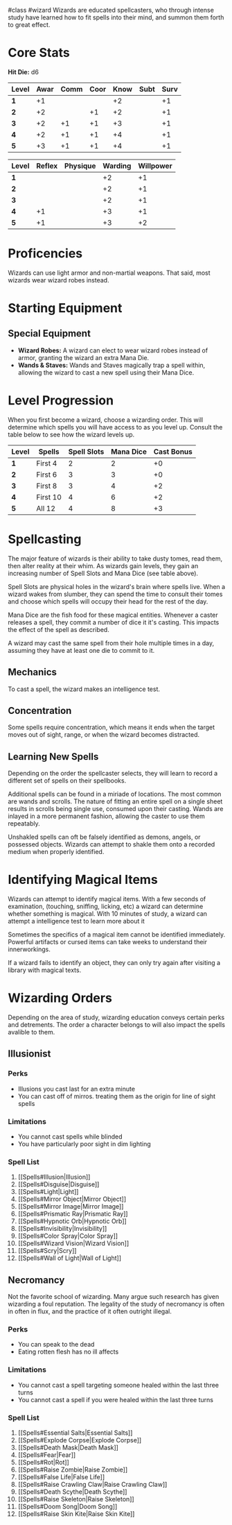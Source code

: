 #class #wizard
Wizards are educated spellcasters, who through intense study have learned how to fit spells into their mind, and summon them forth to great effect.
# Core Stats
**Hit Die:** d6

| **Level** | Awar | Comm | Coor | Know | Subt | Surv |
| --------- | ---- | ---- | ---- | ---- | ---- | ---- |
| **1**     | +1   |      |      | +2   |      | +1   |
| **2**     | +2   |      | +1   | +2   |      | +1   |
| **3**     | +2   | +1   | +1   | +3   |      | +1   |
| **4**     | +2   | +1   | +1   | +4   |      | +1   |
| **5**     | +3   | +1   | +1   | +4   |      | +1   |

| **Level** | Reflex | Physique | Warding | Willpower |
| --------- | ------ | -------- | ------- | --------- |
| **1**     |        |          | +2      | +1        |
| **2**     |        |          | +2      | +1        |
| **3**     |        |          | +2      | +1        |
| **4**     | +1     |          | +3      | +1        |
| **5**     | +1     |          | +3      | +2        |
# Proficencies
Wizards can use light armor and non-martial weapons. That said, most wizards wear wizard robes instead.
# Starting Equipment
## Special Equipment
+ **Wizard Robes:** A wizard can elect to wear wizard robes instead of armor, granting the wizard an extra Mana Die.
+ **Wands & Staves:** Wands and Staves magically trap a spell within, allowing the wizard to cast a new spell using their Mana Dice.
# Level Progression
When you first become a wizard, choose a wizarding order. This will determine which spells you will have access to as you level up. Consult the table below to see how the wizard levels up.

| **Level** | Spells   | Spell Slots | Mana Dice | Cast Bonus |
| --------- | -------- | ----------- | --------- | ---------- |
| **1**     | First 4  | 2           | 2         | +0         |
| **2**     | First 6  | 3           | 3         | +0         |
| **3**     | First 8  | 3           | 4         | +2         |
| **4**     | First 10 | 4           | 6         | +2         |
| **5**     | All 12   | 4           | 8         | +3         |
# Spellcasting
The major feature of wizards is their ability to take dusty tomes, read them, then alter reality at their whim. As wizards gain levels, they gain an increasing number of Spell Slots and Mana Dice (see table above).

Spell Slots are physical holes in the wizard's brain where spells live. When a wizard wakes from slumber, they can spend the time to consult their tomes and choose which spells will occupy their head for the rest of the day.

Mana Dice are the fish food for these magical entities. Whenever a caster releases a spell, they commit a number of dice it it's casting. This impacts the effect of the spell as described.

A wizard may cast the same spell from their hole multiple times in a day, assuming they have at least one die to commit to it.
## Mechanics
To cast a spell, the wizard makes an intelligence test. 
## Concentration
Some spells require concentration, which means it ends when the target moves out of sight, range, or when the wizard becomes distracted.
## Learning New Spells
Depending on the order the spellcaster selects, they will learn to record a different set of spells on their spellbooks.

Additional spells can be found in a miriade of locations. The most common are wands and scrolls. The nature of fitting an entire spell on a single sheet results in scrolls being single use, consumed upon their casting. Wands are inlayed in a more permanent fashion, allowing the caster to use them repeatably.

Unshakled spells can oft be falsely identified as demons, angels, or possessed objects. Wizards can attempt to shakle them onto a recorded medium when properly identified.
# Identifying Magical Items
Wizards can attempt to identify magical items. With a few seconds of examination, (touching, sniffing, licking, etc) a wizard can determine whether something is magical. With 10 minutes of study, a wizard can attempt a intelligence test to learn more about it

Sometimes the specifics of a magical item cannot be identified immediately. Powerful artifacts or cursed items can take weeks to understand their innerworkings.

If a wizard fails to identify an object, they can only try again after visiting a library with magical texts.
# Wizarding Orders
Depending on the area of study, wizarding education conveys certain perks and detrements. The order a character belongs to will also impact the spells avalible to them.
## Illusionist
### Perks
+ Illusions you cast last for an extra minute
+ You can cast off of mirros. treating them as the origin for line of sight spells
### Limitations
+ You cannot cast spells while blinded
+ You have particularly poor sight in dim lighting
### Spell List
1. [[Spells#Illusion|Illusion]]
2. [[Spells#Disguise|Disguise]]
3. [[Spells#Light|Light]]
4. [[Spells#Mirror Object|Mirror Object]]
5. [[Spells#Mirror Image|Mirror Image]]
6. [[Spells#Prismatic Ray|Prismatic Ray]]
7. [[Spells#Hypnotic Orb|Hypnotic Orb]]
8. [[Spells#Invisibility|Invisibility]]
9. [[Spells#Color Spray|Color Spray]]
10. [[Spells#Wizard Vision|Wizard Vision]]
11. [[Spells#Scry|Scry]]
12. [[Spells#Wall of Light|Wall of Light]]
## Necromancy
Not the favorite school of wizarding. Many argue such research has given wizarding a foul reputation. The legality of the study of necromancy is often in often in flux, and the practice of it often outright illegal.
### Perks
+ You can speak to the dead
+ Eating rotten flesh has no ill affects
### Limitations
+ You cannot cast a spell targeting someone healed within the last three turns
+ You cannot cast a spell if you were healed within the last three turns
### Spell List
1. [[Spells#Essential Salts|Essential Salts]]
2. [[Spells#Explode Corpse|Explode Corpse]]
3. [[Spells#Death Mask|Death Mask]]
4. [[Spells#Fear|Fear]]
5. [[Spells#Rot|Rot]]
6. [[Spells#Raise Zombie|Raise Zombie]]
7. [[Spells#False Life|False Life]]
8. [[Spells#Raise Crawling Claw|Raise Crawling Claw]]
9. [[Spells#Death Scythe|Death Scythe]]
10. [[Spells#Raise Skeleton|Raise Skeleton]]
11. [[Spells#Doom Song|Doom Song]]
12. [[Spells#Raise Skin Kite|Raise Skin Kite]]
